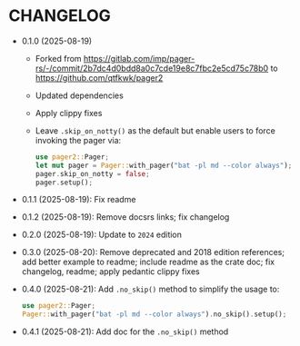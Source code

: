 # CHANGELOG

* 0.1.0 (2025-08-19)
    * Forked from <https://gitlab.com/imp/pager-rs/-/commit/2b7dc4d0bdd8a0c7cde19e8c7fbc2e5cd75c78b0> to <https://github.com/qtfkwk/pager2>
    * Updated dependencies
    * Apply clippy fixes
    * Leave `.skip_on_notty()` as the default but enable users to force invoking the pager via:

        ```rust
        use pager2::Pager;
        let mut pager = Pager::with_pager("bat -pl md --color always");
        pager.skip_on_notty = false;
        pager.setup();
        ```

* 0.1.1 (2025-08-19): Fix readme
* 0.1.2 (2025-08-19): Remove docsrs links; fix changelog
* 0.2.0 (2025-08-19): Update to `2024` edition
* 0.3.0 (2025-08-20): Remove deprecated and 2018 edition references; add better example to readme; include readme as the crate doc; fix changelog, readme; apply pedantic clippy fixes
* 0.4.0 (2025-08-21): Add `.no_skip()` method to simplify the usage to:

    ```rust
    use pager2::Pager;
    Pager::with_pager("bat -pl md --color always").no_skip().setup();
    ```

* 0.4.1 (2025-08-21): Add doc for the `.no_skip()` method

